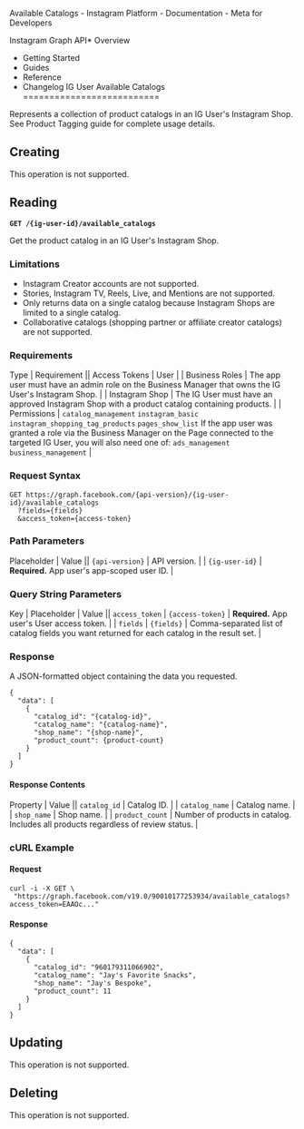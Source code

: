 Available Catalogs - Instagram Platform - Documentation - Meta for Developers

Instagram Graph API* Overview
* Getting Started
* Guides
* Reference
* Changelog
IG User Available Catalogs
==========================

Represents a collection of product catalogs in an IG User's Instagram Shop. See Product Tagging guide for complete usage details.

Creating
--------

This operation is not supported.

Reading
-------

**`GET /{ig-user-id}/available_catalogs`**

Get the product catalog in an IG User's Instagram Shop.

### Limitations

* Instagram Creator accounts are not supported.
* Stories, Instagram TV, Reels, Live, and Mentions are not supported.
* Only returns data on a single catalog because Instagram Shops are limited to a single catalog.
* Collaborative catalogs (shopping partner or affiliate creator catalogs) are not supported.

### Requirements

 Type | Requirement || Access Tokens | User |
| Business Roles | The app user must have an admin role on the Business Manager that owns the IG User's Instagram Shop. |
| Instagram Shop | The IG User must have an approved Instagram Shop with a product catalog containing products. |
| Permissions | `catalog_management`
`instagram_basic`
`instagram_shopping_tag_products`
`pages_show_list`
If the app user was granted a role via the Business Manager on the Page connected to the targeted IG User, you will also need one of:
`ads_management`
`business_management` |
### Request Syntax

```
GET https://graph.facebook.com/{api-version}/{ig-user-id}/available_catalogs
  ?fields={fields}
  &access_token={access-token}
```
### Path Parameters

 Placeholder | Value || `{api-version}` | API version. |
| `{ig-user-id}` | **Required.** App user's app-scoped user ID. |
### Query String Parameters

 Key | Placeholder | Value || `access_token` | `{access-token}` | **Required.** App user's User access token. |
| `fields` | `{fields}` | Comma-separated list of catalog fields you want returned for each catalog in the result set. |
### Response

A JSON-formatted object containing the data you requested.

```
{
  "data": [
    {
      "catalog_id": "{catalog-id}",
      "catalog_name": "{catalog-name}",
      "shop_name": "{shop-name}",
      "product_count": {product-count}
    }
  ]
}
```
#### Response Contents

 Property | Value || `catalog_id` | Catalog ID. |
| `catalog_name` | Catalog name. |
| `shop_name` | Shop name. |
| `product_count` | Number of products in catalog. Includes all products regardless of review status. |
### cURL Example

#### Request

```
curl -i -X GET \
 "https://graph.facebook.com/v19.0/90010177253934/available_catalogs?access_token=EAAOc..."
```
#### Response

```
{
  "data": [
    {
      "catalog_id": "960179311066902",
      "catalog_name": "Jay's Favorite Snacks",
      "shop_name": "Jay's Bespoke",
      "product_count": 11
    }
  ]
}
```
Updating
--------

This operation is not supported.

Deleting
--------

This operation is not supported.